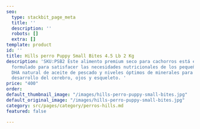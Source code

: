 ```yaml
---
seo:
  type: stackbit_page_meta
  title: ''
  description: ''
  robots: []
  extra: []
template: product
id: ''
title: Hills perro Puppy Small Bites 4.5 Lb 2 Kg
description: 'SKU:PSB2 Este alimento premium seco para cachorros está especialmente
  formulado para satisfacer las necesidades nutricionales de los pequeños. Proporciona
  DHA natural de aceite de pescado y niveles óptimos de minerales para favorecer el
  desarrollo del cerebro, ojos y esqueleto. '
price: "400"
order: 
default_thumbnail_image: "/images/hills-perro-puppy-small-bites.jpg"
default_original_image: "/images/hills-perro-puppy-small-bites.jpg"
category: src/pages/category/perros-hills.md
featured: false

---
```

